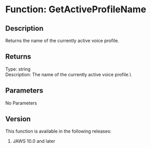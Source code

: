 # Function: GetActiveProfileName

## Description

Returns the name of the currently active voice profile.

## Returns

Type: string\
Description: The name of the currently active voice profile.\

## Parameters

No Parameters

## Version

This function is available in the following releases:

1.  JAWS 10.0 and later
